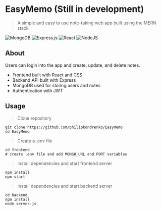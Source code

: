 # EasyMemo (Still in development)
>A simple and easy to use note-taking web app built using the MERN stack

![MongoDB](https://img.shields.io/badge/MongoDB-%234ea94b.svg?style=for-the-badge&logo=mongodb&logoColor=white)
![Express.js](https://img.shields.io/badge/express.js-%23404d59.svg?style=for-the-badge&logo=express&logoColor=%2361DAFB)
![React](https://img.shields.io/badge/react-%2320232a.svg?style=for-the-badge&logo=react&logoColor=%2361DAFB)
![NodeJS](https://img.shields.io/badge/node.js-6DA55F?style=for-the-badge&logo=node.js&logoColor=white)

## About 
Users can login into the app and create, update, and delete notes.
* Frontend built with React and CSS
* Backend API built with Express
* MongoDB used for storing users and notes
* Authentication with JWT

## Usage
>Clone repository
```
git clone https://github.com/philipkondrenko/EasyMemo
cd EasyMemo
```
>Create a .env file
```
cd frontend
# create .env file and add MONGO_URL and PORT variables
```
>Install dependencies and start frontend server
```
npm install
npm start
```
>Install dependencies and start backend server
```
cd backend
npm install
node server.js
```
